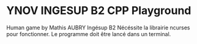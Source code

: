 # YNOV INGESUP B2 CPP Playground 

Human game by Mathis AUBRY Ingésup B2
Nécéssite la librairie ncurses pour fonctionner.
Le programme doit être lancé dans un terminal.